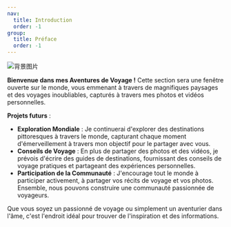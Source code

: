 ```yaml
---
nav:
  title: Introduction
  order: -1
group:
  title: Préface
  order: -1
---
```


![背景图片](https://images.unsplash.com/photo-1471922694854-ff1b63b20054?ixlib=rb-4.0.3&ixid=M3wxMjA3fDB8MHxwaG90by1wYWdlfHx8fGVufDB8fHx8fA%3D%3D&auto=format&fit=crop&w=2672&q=80)

**Bienvenue dans mes Aventures de Voyage !** Cette section sera une fenêtre ouverte sur le monde, vous emmenant à travers de magnifiques paysages et des voyages inoubliables, capturés à travers mes photos et vidéos personnelles.

**Projets futurs** :
- **Exploration Mondiale** : Je continuerai d'explorer des destinations pittoresques à travers le monde, capturant chaque moment d'émerveillement à travers mon objectif pour le partager avec vous.
- **Conseils de Voyage** : En plus de partager des photos et des vidéos, je prévois d'écrire des guides de destinations, fournissant des conseils de voyage pratiques et partageant des expériences personnelles.
- **Participation de la Communauté** : J'encourage tout le monde à participer activement, à partager vos récits de voyage et vos photos. Ensemble, nous pouvons construire une communauté passionnée de voyageurs.

Que vous soyez un passionné de voyage ou simplement un aventurier dans l'âme, c'est l'endroit idéal pour trouver de l'inspiration et des informations.